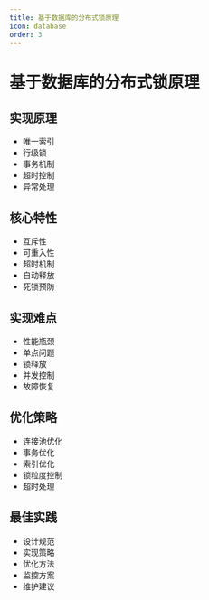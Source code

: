 ```yaml
---
title: 基于数据库的分布式锁原理
icon: database
order: 3
---
```


# 基于数据库的分布式锁原理

## 实现原理
- 唯一索引
- 行级锁
- 事务机制
- 超时控制
- 异常处理

## 核心特性
- 互斥性
- 可重入性
- 超时机制
- 自动释放
- 死锁预防

## 实现难点
- 性能瓶颈
- 单点问题
- 锁释放
- 并发控制
- 故障恢复

## 优化策略
- 连接池优化
- 事务优化
- 索引优化
- 锁粒度控制
- 超时处理

## 最佳实践
- 设计规范
- 实现策略
- 优化方法
- 监控方案
- 维护建议
